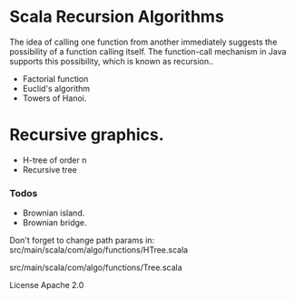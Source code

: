 # Scala Recursion Algorithms

The idea of calling one function from another immediately suggests the possibility of a function calling itself. The function-call mechanism in Java supports this possibility, which is known as recursion..

  - Factorial function
  - Euclid's algorithm
  - Towers of Hanoi.

# Recursive graphics.

  - H-tree of order n
  - Recursive tree

### Todos

 - Brownian island.
 - Brownian bridge.

Don't forget to change path params in:
src/main/scala/com/algo/functions/HTree.scala

src/main/scala/com/algo/functions/Tree.scala

License
Apache 2.0
